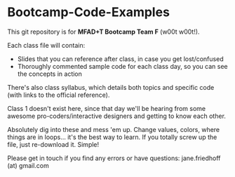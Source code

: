 Bootcamp-Code-Examples
======================

This git repository is for **MFAD+T Bootcamp Team F** (w00t w00t!).

Each class file will contain:

* Slides that you can reference after class, in case you get lost/confused
* Thoroughly commented sample code for each class day, so you can see the concepts in action

There's also class syllabus, which details both topics and specific code (with links to the official reference).

Class 1 doesn't exist here, since that day we'll be hearing from some awesome pro-coders/interactive designers and getting to know each other.

Absolutely dig into these and mess 'em up. Change values, colors, where things are in loops... it's the best way to learn. If you totally screw up the file, just re-download it. Simple!

Please get in touch if you find any errors or have questions: jane.friedhoff (at) gmail.com